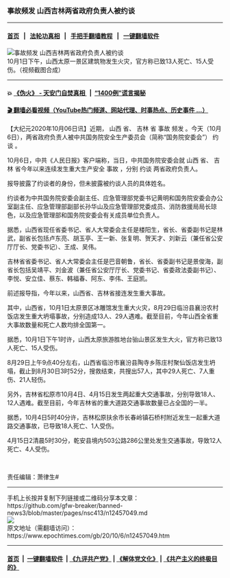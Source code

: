 ### 事故频发 山西吉林两省政府负责人被约谈
------------------------

#### [首页](https://github.com/gfw-breaker/banned-news3/blob/master/README.md) &nbsp;&nbsp;|&nbsp;&nbsp; [法轮功真相](https://github.com/begood0513/basic/blob/master/README.md)  &nbsp;&nbsp;|&nbsp;&nbsp; [手把手翻墙教程](https://github.com/gfw-breaker/guides/wiki)  &nbsp;&nbsp;|&nbsp;&nbsp; [一键翻墙软件](https://github.com/gfw-breaker/nogfw/blob/master/README.md)  



<div><img alt="事故频发 山西吉林两省政府负责人被约谈" class="attachment-djy_600_400 size-djy_600_400 wp-post-image" src="https://i.epochtimes.com/assets/uploads/2020/10/11-600x400.jpg"/>
<div class="caption">
 10月1日下午，山西太原一景区建筑物发生火灾，官方称已致13人死亡、15人受伤。（视频截图合成）
</div></div><hr/>

#### 💥 [《伪火》 - 天安门自焚真相 ](http://158.247.195.190:10000/videos/blog/weihuo.html)&nbsp; |&nbsp; [“1400例”谎言揭秘  ](http://158.247.195.190:10000/videos/blog/jiexi1400.html)

#### [ 🎬  翻墙必看视频（YouTube热门频道、网站代理、时事热点、历史事件 ...）](https://github.com/gfw-breaker/links/blob/master/banned.md)

<div><p>
 【大纪元2020年10月06日讯】近期，
 <ok href="https://www.epochtimes.com/gb/tag/%E5%B1%B1%E8%A5%BF.html">
  山西
 </ok>
 省、
 <ok href="https://www.epochtimes.com/gb/tag/%E5%90%89%E6%9E%97.html">
  吉林
 </ok>
 省
 <ok href="https://www.epochtimes.com/gb/tag/%E4%BA%8B%E6%95%85.html">
  事故
 </ok>
 <ok href="https://www.epochtimes.com/gb/tag/%E9%A2%91%E5%8F%91.html">
  频发
 </ok>
 。今天（10月6日），两省政府负责人被中共国务院安全生产委员会（简称“国务院安委会”）
 <ok href="https://www.epochtimes.com/gb/tag/%E7%BA%A6%E8%B0%88.html">
  约谈
 </ok>
 。
</p>
<p>
 10月6日，中共《人民日报》客户端称，当日，中共国务院安委会就
 <ok href="https://www.epochtimes.com/gb/tag/%E5%B1%B1%E8%A5%BF.html">
  山西
 </ok>
 省、
 <ok href="https://www.epochtimes.com/gb/tag/%E5%90%89%E6%9E%97.html">
  吉林
 </ok>
 省今年以来连续发生重大生产安全
 <ok href="https://www.epochtimes.com/gb/tag/%E4%BA%8B%E6%95%85.html">
  事故
 </ok>
 ，分别
 <ok href="https://www.epochtimes.com/gb/tag/%E7%BA%A6%E8%B0%88.html">
  约谈
 </ok>
 两省政府负责人。
</p>
<p>
 报导披露了约谈者的身份，但未披露被约谈人员的具体姓名。
</p>
<p>
 约谈者为中共国务院安委会副主任、应急管理部党委书记黄明和国务院安委会办公室副主任、应急管理部副部长孙华山及应急管理部党委成员、消防救援局局长琼色，以及应急管理部和国务院安委会有关成员单位负责人。
</p>
<p>
 据悉，山西省现任省委书记、省人大常委会主任是楼阳生，省长、省委副书记是林武，副省长包括卢东亮、胡玉亭、王一新、张复明、贺天才、刘新云（兼任省公安厅厅长、党委书记）、王成、吴伟。
</p>
<p>
 吉林省省委书记、省人大常委会主任是巴音朝鲁，省长、省委副书记是景俊海，副省长包括吴靖平、刘金波（兼任省公安厅厅长、党委书记、省委政法委副书记）、李悦、安立佳、蔡东、韩福春、阿东、李伟、王庭凯。
</p>
<p>
 前述报导指，今年以来，山西省、吉林省接连发生重大事故。
</p>
<p>
 其中，山西省，10月1日太原景区冰雕馆发生重大火灾，8月29日临汾县襄汾农村饭店发生重大坍塌事故，分别造成13人、29人遇难。截至目前，今年山西全省重大事故数量和死亡人数均排全国第一。
</p>
<p>
 据悉，10月1日下午1时许，山西太原旅游胜地台骀山景区发生大火，官方称已致13人死亡、15人受伤。
</p>
<p style="text-align: center;">
</p>
<p>
 8月29日上午9点40分左右，山西省临汾市襄汾县陶寺乡陈庄村聚仙饭店发生坍塌，截止到8月30日3时52分，搜救结束，共搜出57人，其中29人死亡、7人重伤、21人轻伤。
</p>
<p style="text-align: center;">
</p>
<p>
 另外，吉林省松原市10月4日、4月15日发生两起重大交通事故，分别导致18人、12人遇难。截至目前，今年吉林省的重大道路交通事故数量已占全国的一半。
</p>
<p>
 据悉，10月4日5时40分许，吉林松原扶余市长春岭镇石桥村附近发生一起重大道路交通事故，已导致18人死亡、1人受伤。
</p>
<p style="text-align: center;">
</p>
<p style="text-align: center;">
</p>
<p>
 4月15日2清晨5时30分，乾安县境内503公路286公里处发生交通事故，导致12人死亡、4人受伤。
</p>
<p style="text-align: center;">
 <br/>
</p>
<p style="text-align: left;">
 责任编辑：萧律生#
</p>
</div>
<hr/>
手机上长按并复制下列链接或二维码分享本文章：<br/>
https://github.com/gfw-breaker/banned-news3/blob/master/pages/nsc413/n12457049.md <br/>
<a href='https://github.com/gfw-breaker/banned-news3/blob/master/pages/nsc413/n12457049.md'><img src='https://github.com/gfw-breaker/banned-news3/blob/master/pages/nsc413/n12457049.md.png'/></a> <br/>
原文地址（需翻墙访问）：https://www.epochtimes.com/gb/20/10/6/n12457049.htm


------------------------
#### [首页](https://github.com/gfw-breaker/banned-news3/blob/master/README.md) &nbsp;|&nbsp; [一键翻墙软件](https://github.com/gfw-breaker/nogfw/blob/master/README.md) &nbsp;| [《九评共产党》](https://github.com/gfw-breaker/9ping.md/blob/master/README.md#九评之一评共产党是什么) | [《解体党文化》](https://github.com/gfw-breaker/jtdwh.md/blob/master/README.md) | [《共产主义的终极目的》](https://github.com/gfw-breaker/gczydzjmd.md/blob/master/README.md)


<img src='http://gfw-breaker.win/banned-news3/pages/nsc413/n12457049.md' width='0px' height='0px'/>